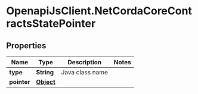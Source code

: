 # OpenapiJsClient.NetCordaCoreContractsStatePointer

## Properties

Name | Type | Description | Notes
------------ | ------------- | ------------- | -------------
**type** | **String** | Java class name | 
**pointer** | [**Object**](.md) |  | 


